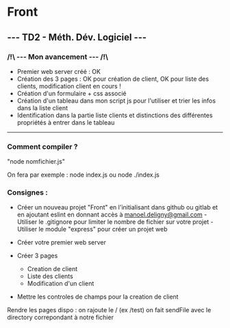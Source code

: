 # Front
## --- TD2 - Méth. Dév. Logiciel ---

### /!\ --- Mon avancement --- /!\ 

- Premier web server créé : OK
- Création des 3 pages : OK pour création de client, OK pour liste des clients, modification client en cours !
- Création d'un formulaire + css associé
- Création d'un tableau dans mon script js pour l'utiliser et trier les infos dans la liste client
- Identification dans la partie liste clients et distinctions des différentes propriétés à entrer dans le tableau

--------------------------------------------------------

### Comment compiler ?

"node nomfichier.js"

On fera par exemple : node index.js ou node ./index.js

### Consignes :

- Créer un nouveau projet "Front" en l'initialisant dans github ou gitlab et en ajoutant  eslint en donnant accès à manoel.deligny@gmail.com - Utiliser le .gitignore pour limiter le nombre de fichier sur votre projet  - Utiliser le module "express" pour créer un projet web

- Créer votre premier web server

- Créer 3 pages
    - Creation de client
    - Liste des clients
    - Modification d'un client
- Mettre les controles de champs pour la creation de client

Rendre les pages dispo : on rajoute le / (ex /test)
on fait sendFile avec le directory correpondant à notre fichier


